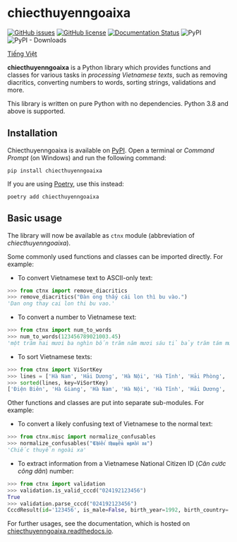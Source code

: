 # chiecthuyenngoaixa

[![GitHub issues](https://img.shields.io/github/issues/IoeCmcomc/chiecthuyenngoaixa)](https://github.com/IoeCmcomc/chiecthuyenngoaixa/issues)
[![GitHub license](https://img.shields.io/github/license/IoeCmcomc/chiecthuyenngoaixa)](https://github.com/IoeCmcomc/chiecthuyenngoaixa/blob/master/LICENSE)
[![Documentation Status](https://readthedocs.org/projects/chiecthuyenngoaixa/badge/?version=latest)](https://chiecthuyenngoaixa.readthedocs.io/en/latest/?badge=latest)
![PyPI](https://img.shields.io/pypi/v/chiecthuyenngoaixa)
![PyPI - Downloads](https://img.shields.io/pypi/dm/chiecthuyenngoaixa)

[Tiếng Việt](README-vi.md "Vietnamese version")

**chiecthuyenngoaixa** is a Python library which provides functions and
classes for various tasks in _processing Vietnamese texts_, such as
removing diacritics, converting numbers to words, sorting strings,
validations and more.

This library is written on pure Python with no dependencies. Python 3.8
and above is supported.

## Installation

Chiecthuyenngoaixa is available on
[PyPI](https://pypi.org/project/chiecthuyenngoaixa/). Open a terminal or
_Command Prompt_ (on Windows) and run the following command:

``` console
pip install chiecthuyenngoaixa
```

If you are using [Poetry](https://python-poetry.org/), use this instead:

``` console
poetry add chiecthuyenngoaixa
```

## Basic usage

The library will now be available as `ctnx` module (abbreviation of
_chiecthuyenngoaixa_).

Some commonly used functions and classes can be imported directly. For
example:

- To convert Vietnamese text to ASCII-only text:

```python
>>> from ctnx import remove_diacritics
>>> remove_diacritics("Đàn ong thấy cái lon thì bu vào.")
'Dan ong thay cai lon thi bu vao.'
```

- To convert a number to Vietnamese text:

```python
>>> from ctnx import num_to_words
>>> num_to_words(123456789021003.45)
'một trăm hai mươi ba nghìn bốn trăm năm mươi sáu tỉ bảy trăm tám mươi chín triệu không trăm hai mươi mốt nghìn không trăm linh ba phẩy bốn mươi lăm'
```

- To sort Vietnamese texts:

```python
>>> from ctnx import ViSortKey
>>> lines = ['Hà Nam', 'Hải Dương', 'Hà Nội', 'Hà Tĩnh', 'Hải Phòng', 'Hậu Giang', 'Hoà Bình', 'Hưng Yên', 'Hạ Long', 'Hà Giang', 'Điện Biên'\]
>>> sorted(lines, key=ViSortKey)
['Điện Biên', 'Hà Giang', 'Hà Nam', 'Hà Nội', 'Hà Tĩnh', 'Hải Dương', 'Hải Phòng', 'Hạ Long', 'Hậu Giang', 'Hoà Bình', 'Hưng Yên']
```

Other functions and classes are put into separate sub-modules. For example:

- To convert a likely confusing text of Vietnamese to the normal text:
```python
>>> from ctnx.misc import normalize_confusables
>>> normalize_confusables("𝕮𝖍𝖎ế𝖈 𝖙𝖍𝖚𝖞ề𝖓 𝖓𝖌𝖔à𝖎 𝖝𝖆")
'Chiếc thuyền ngoài xa'
```

- To extract information from a Vietnamese National Citizen ID (_Căn cước công dân_) number:
```python
>>> from ctnx import validation
>>> validation.is_valid_cccd("024192123456")
True
>>> validation.parse_cccd("024192123456")
CccdResult(id='123456', is_male=False, birth_year=1992, birth_country='vn', birth_province='Bắc Giang')
```

For further usages, see the documentation, which is hosted on [chiecthuyenngoaixa.readthedocs.io](https://chiecthuyenngoaixa.readthedocs.io/en/latest/).
